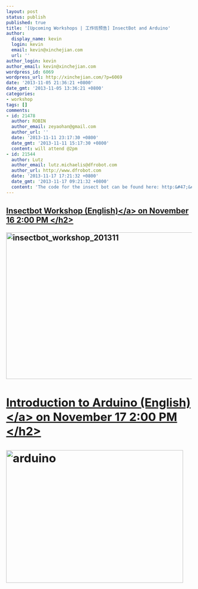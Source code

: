 ```yaml
---
layout: post
status: publish
published: true
title: '[Upcoming Workshops | 工作坊预告] InsectBot and Arduino'
author:
  display_name: kevin
  login: kevin
  email: kevin@xinchejian.com
  url: ''
author_login: kevin
author_email: kevin@xinchejian.com
wordpress_id: 6069
wordpress_url: http://xinchejian.com/?p=6069
date: '2013-11-05 21:36:21 +0800'
date_gmt: '2013-11-05 13:36:21 +0800'
categories:
- workshop
tags: []
comments:
- id: 21478
  author: ROBIN
  author_email: zeyaohan@gmail.com
  author_url: ''
  date: '2013-11-11 23:17:30 +0800'
  date_gmt: '2013-11-11 15:17:30 +0800'
  content: will attend @2pm
- id: 21544
  author: Lutz
  author_email: lutz.michaelis@dfrobot.com
  author_url: http://www.dfrobot.com
  date: '2013-11-17 17:21:32 +0800'
  date_gmt: '2013-11-17 09:21:32 +0800'
  content: 'The code for the insect bot can be found here: http:&#47;&#47;letsmakerobots.com&#47;node&#47;38869'
---
```

<h2><a href="http:&#47;&#47;xinchejian.com&#47;event2&#47;upcoming-workshop&#47;?ee=196">Insectbot Workshop (English)<&#47;a> on November 16 2:00 PM <&#47;h2></p>
<p><img src="http:&#47;&#47;xinchejian.com&#47;wp-content&#47;uploads&#47;2013&#47;11&#47;insectbot_workshop_201311.jpg" alt="insectbot_workshop_201311" width="600" height="398" class="alignnone size-full wp-image-6068" &#47;></p>
<h2>
<a href="http:&#47;&#47;xinchejian.com&#47;event2&#47;upcoming-workshop&#47;?ee=23">Introduction to Arduino (English)<&#47;a> on November 17 2:00 PM<br />
<&#47;h2></p>
<p><img src="http:&#47;&#47;xinchejian.com&#47;wp-content&#47;uploads&#47;2013&#47;11&#47;arduino.jpg" alt="arduino" width="480" height="360" class="aligncenter size-full wp-image-6070" &#47;></p>
